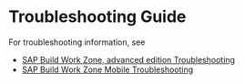 <!-- loio743f59ee8b1f40f182f4e5513f48ba06 -->

# Troubleshooting Guide



For troubleshooting information, see

-   [SAP Build Work Zone, advanced edition Troubleshooting](https://ga.support.sap.com/dtp/viewer/index.html#/tree/2826/actions/41339)
-   [SAP Build Work Zone Mobile Troubleshooting](https://ga.support.sap.com/dtp/viewer/index.html#/tree/3177/actions/49026)

